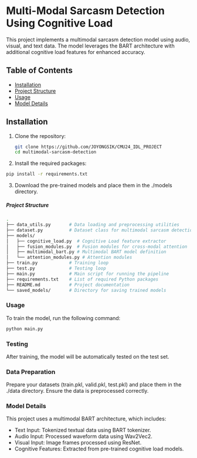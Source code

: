 # Multi-Modal Sarcasm Detection Using Cognitive Load

This project implements a multimodal sarcasm detection model using audio, visual, and text data. The model leverages the BART architecture with additional cognitive load features for enhanced accuracy.

## Table of Contents

- [Installation](#installation)
- [Project Structure](#project-structure)
- [Usage](#usage)
- [Model Details](#model-details)
  
## Installation

1. Clone the repository:
   ```bash
   git clone https://github.com/JOYONGSIK/CMU24_IDL_PROJECT
   cd multimodal-sarcasm-detection
   ``` 

2.	Install the required packages: 
```bash 
pip install -r requirements.txt
```

3.	Download the pre-trained models and place them in the ./models directory.

##### Project Structure 

```bash 
.
├── data_utils.py       # Data loading and preprocessing utilities
├── dataset.py          # Dataset class for multimodal sarcasm detection
├── models/
│   ├── cognitive_load.py  # Cognitive Load feature extractor
│   ├── fusion_modules.py  # Fusion modules for cross-modal attention
│   ├── multimodal_bart.py # Multimodal BART model definition
│   └── attention_modules.py # Attention modules
├── train.py            # Training loop
├── test.py             # Testing loop
├── main.py             # Main script for running the pipeline
├── requirements.txt    # List of required Python packages
├── README.md           # Project documentation
└── saved_models/       # Directory for saving trained models
```

###  Usage
To train the model, run the following command: 
```bash 
python main.py
```

### Testing

After training, the model will be automatically tested on the test set.

### Data Preparation

Prepare your datasets (train.pkl, valid.pkl, test.pkl) and place them in the ./data directory. Ensure the data is preprocessed correctly.

### Model Details 

This project uses a multimodal BART architecture, which includes:
- Text Input: Tokenized textual data using BART tokenizer.
- Audio Input: Processed waveform data using Wav2Vec2.
- Visual Input: Image frames processed using ResNet.
- Cognitive Features: Extracted from pre-trained cognitive load models.
